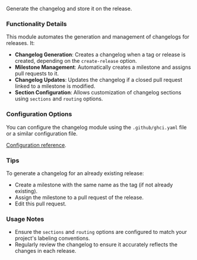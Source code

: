 Generate the changelog and store it on the release.

### Functionality Details

This module automates the generation and management of changelogs for releases. It:

- **Changelog Generation**: Creates a changelog when a tag or release is created, depending on the `create-release` option.
- **Milestone Management**: Automatically creates a milestone and assigns pull requests to it.
- **Changelog Updates**: Updates the changelog if a closed pull request linked to a milestone is modified.
- **Section Configuration**: Allows customization of changelog sections using `sections` and `routing` options.

### Configuration Options

You can configure the changelog module using the `.github/ghci.yaml` file or a similar configuration file.

[Configuration reference](https://github.com/camptocamp/github-app-geo-project/blob/master/CHANGELOG-CONFIG.md).

### Tips

To generate a changelog for an already existing release:

- Create a milestone with the same name as the tag (if not already existing).
- Assign the milestone to a pull request of the release.
- Edit this pull request.

### Usage Notes

- Ensure the `sections` and `routing` options are configured to match your project's labeling conventions.
- Regularly review the changelog to ensure it accurately reflects the changes in each release.

